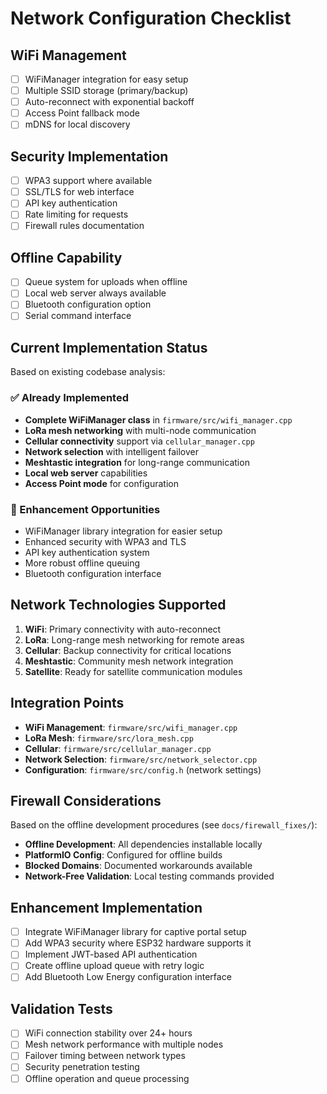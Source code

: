 # Network Configuration Checklist

## WiFi Management
- [ ] WiFiManager integration for easy setup
- [ ] Multiple SSID storage (primary/backup)
- [ ] Auto-reconnect with exponential backoff
- [ ] Access Point fallback mode
- [ ] mDNS for local discovery

## Security Implementation
- [ ] WPA3 support where available
- [ ] SSL/TLS for web interface
- [ ] API key authentication
- [ ] Rate limiting for requests
- [ ] Firewall rules documentation

## Offline Capability
- [ ] Queue system for uploads when offline
- [ ] Local web server always available
- [ ] Bluetooth configuration option
- [ ] Serial command interface

## Current Implementation Status
Based on existing codebase analysis:

### ✅ Already Implemented
- **Complete WiFiManager class** in `firmware/src/wifi_manager.cpp`
- **LoRa mesh networking** with multi-node communication
- **Cellular connectivity** support via `cellular_manager.cpp`
- **Network selection** with intelligent failover
- **Meshtastic integration** for long-range communication
- **Local web server** capabilities
- **Access Point mode** for configuration

### 🔄 Enhancement Opportunities
- WiFiManager library integration for easier setup
- Enhanced security with WPA3 and TLS
- API key authentication system
- More robust offline queuing
- Bluetooth configuration interface

## Network Technologies Supported
1. **WiFi**: Primary connectivity with auto-reconnect
2. **LoRa**: Long-range mesh networking for remote areas
3. **Cellular**: Backup connectivity for critical locations
4. **Meshtastic**: Community mesh network integration
5. **Satellite**: Ready for satellite communication modules

## Integration Points
- **WiFi Management**: `firmware/src/wifi_manager.cpp`
- **LoRa Mesh**: `firmware/src/lora_mesh.cpp`
- **Cellular**: `firmware/src/cellular_manager.cpp`
- **Network Selection**: `firmware/src/network_selector.cpp`
- **Configuration**: `firmware/src/config.h` (network settings)

## Firewall Considerations
Based on the offline development procedures (see `docs/firewall_fixes/`):
- **Offline Development**: All dependencies installable locally
- **PlatformIO Config**: Configured for offline builds
- **Blocked Domains**: Documented workarounds available
- **Network-Free Validation**: Local testing commands provided

## Enhancement Implementation
- [ ] Integrate WiFiManager library for captive portal setup
- [ ] Add WPA3 security where ESP32 hardware supports it
- [ ] Implement JWT-based API authentication
- [ ] Create offline upload queue with retry logic
- [ ] Add Bluetooth Low Energy configuration interface

## Validation Tests
- [ ] WiFi connection stability over 24+ hours
- [ ] Mesh network performance with multiple nodes
- [ ] Failover timing between network types
- [ ] Security penetration testing
- [ ] Offline operation and queue processing